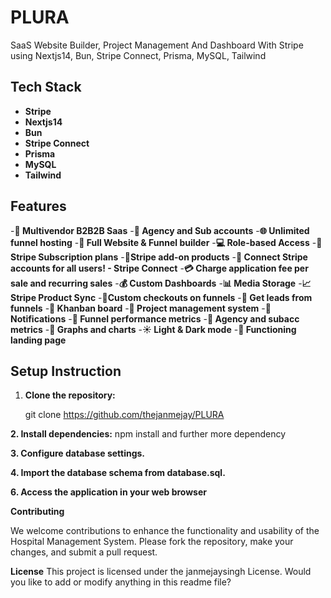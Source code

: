 # PLURA

SaaS Website Builder, Project Management And Dashboard With Stripe using Nextjs14, Bun, Stripe Connect, Prisma, MySQL, Tailwind
## Tech Stack

- **Stripe**
- **Nextjs14**
- **Bun**
- **Stripe Connect**
- **Prisma**
- **MySQL**
- **Tailwind**

## Features

-**🤯 Multivendor B2B2B Saas**
-**🏢 Agency and Sub accounts**
-**🌐 Unlimited funnel hosting**
-**🚀 Full Website & Funnel builder**
-**💻 Role-based Access**
-**🔄 Stripe Subscription plans**
-**🛒Stripe add-on products**
-**🔐 Connect Stripe accounts for all users! - Stripe Connect**
-**💳 Charge application fee per sale and recurring sales**
-**💰 Custom Dashboards**
-**📊 Media Storage**
-**📈 Stripe Product Sync**
-**📌Custom checkouts on funnels**
-**📢 Get leads from funnels**
-**🎨 Khanban board**
-**📂 Project management system**
-**🔗 Notifications**
-**📆 Funnel performance metrics**
-**🧾 Agency and subacc metrics**
-**🌙 Graphs and charts**
-**☀️ Light & Dark mode**
-**📄 Functioning landing page**

## Setup Instruction

1. **Clone the repository:**

   git clone https://github.com/thejanmejay/PLURA

**2. Install dependencies:**
   npm install and further more dependency

**3. Configure database settings.**

**4. Import the database schema from database.sql.**



**6. Access the application in your web browser**

**Contributing**

We welcome contributions to enhance the functionality and usability of the Hospital Management System. Please fork the repository, make your changes, and submit a pull request.

**License**
This project is licensed under the janmejaysingh License.
Would you like to add or modify anything in this readme file?
